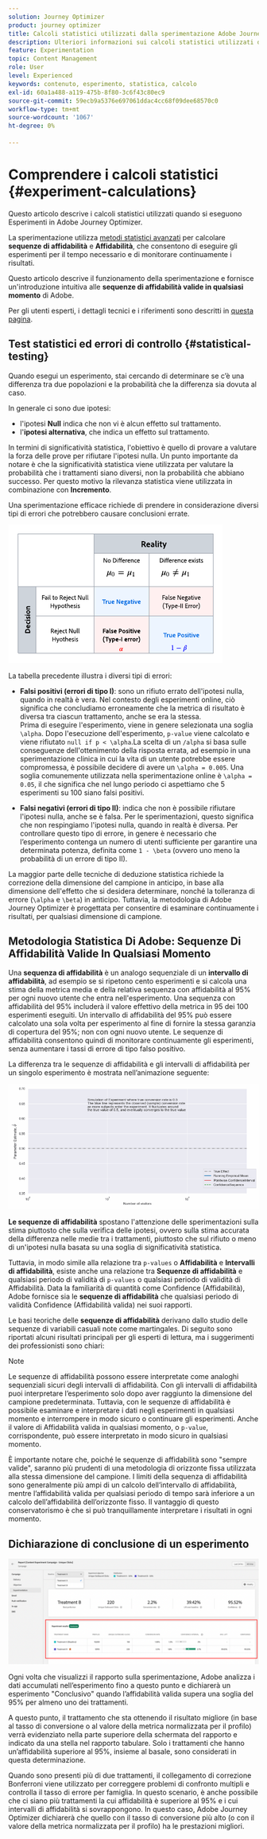```yaml
---
solution: Journey Optimizer
product: journey optimizer
title: Calcoli statistici utilizzati dalla sperimentazione Adobe Journey Optimizer
description: Ulteriori informazioni sui calcoli statistici utilizzati durante l’esecuzione di esperimenti
feature: Experimentation
topic: Content Management
role: User
level: Experienced
keywords: contenuto, esperimento, statistica, calcolo
exl-id: 60a1a488-a119-475b-8f80-3c6f43c80ec9
source-git-commit: 59ecb9a5376e697061ddac4cc68f09dee68570c0
workflow-type: tm+mt
source-wordcount: '1067'
ht-degree: 0%

---
```


# Comprendere i calcoli statistici {#experiment-calculations}

Questo articolo descrive i calcoli statistici utilizzati quando si eseguono Esperimenti in Adobe Journey Optimizer.

La sperimentazione utilizza [metodi statistici avanzati](../content-management/assets/confidence_sequence_technical_details.pdf) per calcolare **sequenze di affidabilità** e **Affidabilità**, che consentono di eseguire gli esperimenti per il tempo necessario e di monitorare continuamente i risultati.

Questo articolo descrive il funzionamento della sperimentazione e fornisce un&#39;introduzione intuitiva alle **sequenze di affidabilità valide in qualsiasi momento** di Adobe.

Per gli utenti esperti, i dettagli tecnici e i riferimenti sono descritti in [questa pagina](../content-management/assets/confidence_sequence_technical_details.pdf).

## Test statistici ed errori di controllo {#statistical-testing}

Quando esegui un esperimento, stai cercando di determinare se c’è una differenza tra due popolazioni e la probabilità che la differenza sia dovuta al caso.

In generale ci sono due ipotesi:

* l&#39;ipotesi **Null** indica che non vi è alcun effetto sul trattamento.
* l&#39;**ipotesi alternativa**, che indica un effetto sul trattamento.

In termini di significatività statistica, l&#39;obiettivo è quello di provare a valutare la forza delle prove per rifiutare l&#39;ipotesi nulla. Un punto importante da notare è che la significatività statistica viene utilizzata per valutare la probabilità che i trattamenti siano diversi, non la probabilità che abbiano successo. Per questo motivo la rilevanza statistica viene utilizzata in combinazione con **Incremento**.

Una sperimentazione efficace richiede di prendere in considerazione diversi tipi di errori che potrebbero causare conclusioni errate.

![](assets/technote_1.png)

La tabella precedente illustra i diversi tipi di errori:

* **Falsi positivi (errori di tipo I)**: sono un rifiuto errato dell&#39;ipotesi nulla, quando in realtà è vera. Nel contesto degli esperimenti online, ciò significa che concludiamo erroneamente che la metrica di risultato è diversa tra ciascun trattamento, anche se era la stessa.
  </br>Prima di eseguire l&#39;esperimento, viene in genere selezionata una soglia `\alpha`. Dopo l&#39;esecuzione dell&#39;esperimento, `p-value` viene calcolato e viene rifiutato `null if p < \alpha`.La scelta di un `/alpha` si basa sulle conseguenze dell&#39;ottenimento della risposta errata, ad esempio in una sperimentazione clinica in cui la vita di un utente potrebbe essere compromessa, è possibile decidere di avere un `\alpha = 0.005`. Una soglia comunemente utilizzata nella sperimentazione online è `\alpha = 0.05`, il che significa che nel lungo periodo ci aspettiamo che 5 esperimenti su 100 siano falsi positivi.

* **Falsi negativi (errori di tipo II)**: indica che non è possibile rifiutare l&#39;ipotesi nulla, anche se è falsa. Per le sperimentazioni, questo significa che non respingiamo l&#39;ipotesi nulla, quando in realtà è diversa. Per controllare questo tipo di errore, in genere è necessario che l’esperimento contenga un numero di utenti sufficiente per garantire una determinata potenza, definita come `1 - \beta` (ovvero uno meno la probabilità di un errore di tipo II).

La maggior parte delle tecniche di deduzione statistica richiede la correzione della dimensione del campione in anticipo, in base alla dimensione dell&#39;effetto che si desidera determinare, nonché la tolleranza di errore (`\alpha` e `\beta`) in anticipo. Tuttavia, la metodologia di Adobe Journey Optimizer è progettata per consentire di esaminare continuamente i risultati, per qualsiasi dimensione di campione.

## Metodologia Statistica Di Adobe: Sequenze Di Affidabilità Valide In Qualsiasi Momento

Una **sequenza di affidabilità** è un analogo sequenziale di un **intervallo di affidabilità**, ad esempio se si ripetono cento esperimenti e si calcola una stima della metrica media e della relativa sequenza con affidabilità al 95% per ogni nuovo utente che entra nell&#39;esperimento. Una sequenza con affidabilità del 95% includerà il valore effettivo della metrica in 95 dei 100 esperimenti eseguiti. Un intervallo di affidabilità del 95% può essere calcolato una sola volta per esperimento al fine di fornire la stessa garanzia di copertura del 95%; non con ogni nuovo utente. Le sequenze di affidabilità consentono quindi di monitorare continuamente gli esperimenti, senza aumentare i tassi di errore di tipo falso positivo.

La differenza tra le sequenze di affidabilità e gli intervalli di affidabilità per un singolo esperimento è mostrata nell’animazione seguente:

![](assets/technote_2.gif)

**Le sequenze di affidabilità** spostano l&#39;attenzione delle sperimentazioni sulla stima piuttosto che sulla verifica delle ipotesi, ovvero sulla stima accurata della differenza nelle medie tra i trattamenti, piuttosto che sul rifiuto o meno di un&#39;ipotesi nulla basata su una soglia di significatività statistica.

Tuttavia, in modo simile alla relazione tra `p-values` o **Affidabilità** e **Intervalli di affidabilità**, esiste anche una relazione tra **Sequenze di affidabilità** e qualsiasi periodo di validità di `p-values` o qualsiasi periodo di validità di Affidabilità. Data la familiarità di quantità come Confidence (Affidabilità), Adobe fornisce sia le **sequenze di affidabilità** che qualsiasi periodo di validità Confidence (Affidabilità valida) nei suoi rapporti.

Le basi teoriche delle **sequenze di affidabilità** derivano dallo studio delle sequenze di variabili casuali note come martingales. Di seguito sono riportati alcuni risultati principali per gli esperti di lettura, ma i suggerimenti dei professionisti sono chiari:

>[!NOTE]
>
>Le sequenze di affidabilità possono essere interpretate come analoghi sequenziali sicuri degli intervalli di affidabilità. Con gli intervalli di affidabilità puoi interpretare l’esperimento solo dopo aver raggiunto la dimensione del campione predeterminata. Tuttavia, con le sequenze di affidabilità è possibile esaminare e interpretare i dati negli esperimenti in qualsiasi momento e interrompere in modo sicuro o continuare gli esperimenti. Anche il valore di Affidabilità valida in qualsiasi momento, o `p-value`, corrispondente, può essere interpretato in modo sicuro in qualsiasi momento.

È importante notare che, poiché le sequenze di affidabilità sono &quot;sempre valide&quot;, saranno più prudenti di una metodologia di orizzonte fissa utilizzata alla stessa dimensione del campione. I limiti della sequenza di affidabilità sono generalmente più ampi di un calcolo dell’intervallo di affidabilità, mentre l’affidabilità valida per qualsiasi periodo di tempo sarà inferiore a un calcolo dell’affidabilità dell’orizzonte fisso. Il vantaggio di questo conservatorismo è che si può tranquillamente interpretare i risultati in ogni momento.

## Dichiarazione di conclusione di un esperimento

![](assets/experimentation_report_2.png)

Ogni volta che visualizzi il rapporto sulla sperimentazione, Adobe analizza i dati accumulati nell’esperimento fino a questo punto e dichiarerà un esperimento &quot;Conclusivo&quot; quando l’affidabilità valida supera una soglia del 95% per almeno uno dei trattamenti.

A questo punto, il trattamento che sta ottenendo il risultato migliore (in base al tasso di conversione o al valore della metrica normalizzata per il profilo) verrà evidenziato nella parte superiore della schermata del rapporto e indicato da una stella nel rapporto tabulare. Solo i trattamenti che hanno un’affidabilità superiore al 95%, insieme al basale, sono considerati in questa determinazione.

Quando sono presenti più di due trattamenti, il collegamento di correzione Bonferroni viene utilizzato per correggere problemi di confronto multipli e controlla il tasso di errore per famiglia. In questo scenario, è anche possibile che ci siano più trattamenti la cui affidabilità è superiore al 95% e i cui intervalli di affidabilità si sovrappongono. In questo caso, Adobe Journey Optimizer dichiarerà che quello con il tasso di conversione più alto (o con il valore della metrica normalizzata per il profilo) ha le prestazioni migliori.

